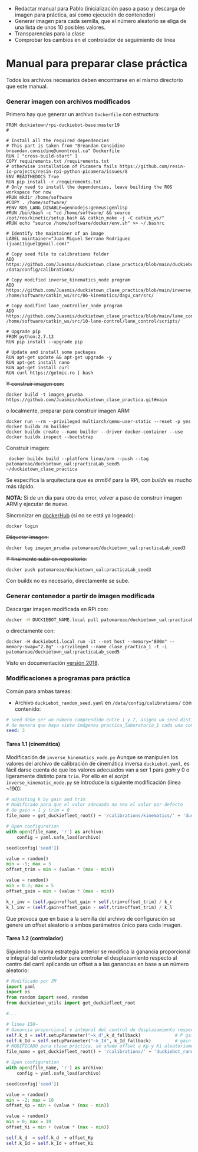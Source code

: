 - Redactar manual para Pablo (inicialización paso a paso y descarga de imagen para práctica, así como ejecución de contenedor)
- Generar imagen para cada semilla, que el número aleatorio se eliga de una lista de unos 10 posibles valores.
- Transparencias para la clase
- Comprobar los cambios en el controlador de seguimiento de línea

# Manual para preparar clase práctica
Todos los archivos necesarios deben encontrarse en el mismo directorio que este manual.

### Generar imagen con archivos modificados
Primero hay que generar un archivo `Dockerfile` con estructura:
```docker
FROM duckietown/rpi-duckiebot-base:master19
#

# Install all the required dependencies
# This part is taken from "Breandan Considine breandan.considine@umontreal.ca" Dockerfile
RUN [ "cross-build-start" ]
COPY requirements.txt /requirements.txt
# otherwise installation of Picamera fails https://github.com/resin-io-projects/resin-rpi-python-picamera/issues/8
ENV READTHEDOCS True
RUN pip install -r /requirements.txt
# Only need to install the dependencies, leave building the ROS workspace for now
#RUN mkdir /home/software
#COPY . /home/software/
#ENV ROS_LANG_DISABLE=gennodejs:geneus:genlisp
#RUN /bin/bash -c "cd /home/software/ && source /opt/ros/kinetic/setup.bash && catkin_make -j -C catkin_ws/"
#RUN echo "source /home/software/docker/env.sh" >> ~/.bashrc

# Identify the maintainer of an image
LABEL maintainer="Juan Miguel Serrano Rodríguez (juan11iguel@gmail.com)"

# Copy seed file to calibrations folder 
ADD https://github.com/Juasmis/duckietown_clase_practica/blob/main/duckiebot_random_seed.yaml /data/config/calibrations/

# Copy modified inverse_kinematics_node program
ADD https://github.com/Juasmis/duckietown_clase_practica/blob/main/inverse_kinematics_node.py /home/software/catkin_ws/src/06-kinematics/dagu_car/src/ 

# Copy modified lane_controller_node program
ADD https://github.com/Juasmis/duckietown_clase_practica/blob/main/lane_controller_node.py /home/software/catkin_ws/src/10-lane-control/lane_control/scripts/

# Upgrade pip
FROM python:2.7.13
RUN pip install --upgrade pip

# Update and install some packages
RUN apt-get update && apt-get upgrade -y
RUN apt-get install nano
RUN apt-get install curl
RUN curl https://getmic.ro | bash
```

~~Y construir imagen con:~~
```shell
docker build -t imagen_prueba https://github.com/Juasmis/duckietown_clase_practica.git#main
```

o localmente, preparar para construir imagen ARM:
```docker
docker run --rm --privileged multiarch/qemu-user-static --reset -p yes 
docker buildx rm builder
docker buildx create --name builder --driver docker-container --use  
docker buildx inspect --bootstrap
```
Construir imagen:
```shell
 docker buildx build --platform linux/arm --push --tag patomareao/duckietown_ual:practicaLab_seed5 ~/duckietown_clase_practica
```
Se especifica la arquitectura que es *arm64* para la RPi, con *buildx* es mucho más rápido.

**NOTA**: Si de un día para otro da error, volver a paso de construir imagen ARM y ejecutar de nuevo.

Sincronizar en [dockerHub](https://hub.docker.com/) (si no se está ya logeado):
```shell
docker login
```
~~Etiquetar imagen:~~
```shell
docker tag imagen_prueba patomareao/duckietown_ual:practicaLab_seed3
```
~~Y finalmente subir en repositorio:~~
```shell
docker push patomareao/duckietown_ual:practicaLab_seed3
```
Con buildx no es necesario, directamente se sube.

### Generar contenedor a partir de imagen modificada
Descargar imagen modificada en RPi con:
```bash
docker -H DUCKIEBOT_NAME.local pull patomareao/duckietown_ual:practicaLab_seed5
```

o directamente con:
```docker
docker -H duckiebot1.local run -it --net host --memory="800m" --memory-swap="2.8g" --privileged --name clase_practica_1 -t -i patomareao/duckietown_ual:practicaLab_seed5
```
Visto en documentación [versión 2018](https://docs.duckietown.org/DT18/opmanual_duckiebot/out/demo_lane_following.html).

### Modificaciones a programas para práctica
Común para ambas tareas:
- Archivo `duckiebot_random_seed.yaml`  en `/data/config/calibrations/` con contenido:
```yaml
# seed debe ser un número comprendido entre 1 y 7, asigna un seed distinto a cada imagen practica_laboratorio
# de manera que haya siete imágenes practica_laboratorio_1 cada una con un seed distinto
seed: 3
```

#### Tarea 1.1 (cinemática)
Modificación de `inverse_kinematics_node.py`
Aunque se manipulen los valores del archivo de calibración de cinemática inversa  `duckiebot.yaml`, es fácil darse cuenta de que los valores adecuados van a ser 1 para *gain* y 0 o ligeramente distinto para `trim`. Por ello en el *script* `inverse_kinematic_node.py` se introduce la siguiente modificación (línea ~190):
```python
# adjusting k by gain and trim
# Modificado para que el valor adecuado no sea el valor por defecto 
# de gain = 1 y trim = 0 
file_name = get_duckiefleet_root() + '/calibrations/kinematics/' + 'duckiebot_random_seed' + ".yaml"

# Open configuration
with open(file_name, 'r') as archivo:
	config = yaml.safe_load(archivo)

seed(config['seed'])

value = random()
min = -5; max = 5
offset_trim = min + (value * (max - min))

value = random()
min = 0.3; max = 5
offset_gain = min + (value * (max - min))

k_r_inv = (self.gain+offset_gain + self.trim+offset_trim) / k_r
k_l_inv = (self.gain+offset_gain - self.trim+offset_trim) / k_l
```
Que provoca que en base a la semilla del archivo de configuración se genere un offset aleatorio a ambos parámetros único para cada imagen.

#### Tarea 1.2 (controlador)
Siguiendo la misma estrategia anterior se modifica la ganancia proporcional e integral del controlador para controlar el desplazamiento respecto al centro del carril aplicando un offset a a las ganancias en base a un número aleatorio:
```python
# Modificado por JM
import yaml
import os
from random import seed, random
from duckietown_utils import get_duckiefleet_root

#...

# linea 150~
# Ganancia proporcional e integral del control de desplazamiento respecto a centro de carril
self.k_d = self.setupParameter("~k_d",k_d_fallback)             # P gain for d
self.k_Id = self.setupParameter("~k_Id", k_Id_fallback)         # gain for integrator of d
# MODIFICADO para clase práctica, se añade offset a Kp y Ki aleatoriamente en base a semilla
file_name = get_duckiefleet_root() + '/calibrations/' + 'duckiebot_random_seed' + ".yaml"

# Open configuration
with open(file_name, 'r') as archivo:
	config = yaml.safe_load(archivo)

seed(config['seed'])

value = random()
min = -2; max = 10
offset_Kp = min + (value * (max - min))

value = random()
min = 0; max = 10
offset_Ki = min + (value * (max - min))

self.k_d  = self.k_d  + offset_Kp
self.k_Id = self.k_Id + offset_Ki

```

